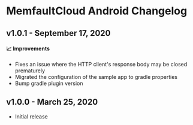 # MemfaultCloud Android Changelog

## v1.0.1 - September 17, 2020

#### :chart_with_upwards_trend: Improvements

- Fixes an issue where the HTTP client's response body may be closed prematurely
- Migrated the configuration of the sample app to gradle properties
- Bump gradle plugin version

## v1.0.0 - March 25, 2020

- Initial release
